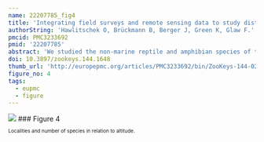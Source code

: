 ```yaml
---
name: 22207785_fig4
title: 'Integrating field surveys and remote sensing data to study distribution, habitat use and conservation status of the herpetofauna of the Comoro Islands.'
authorString: 'Hawlitschek O, Brückmann B, Berger J, Green K, Glaw F.'
pmcid: PMC3233692
pmid: '22207785'
abstract: 'We studied the non-marine reptile and amphibian species of the volcanic Comoro archipelago in the Western Indian Ocean, a poorly known island herpetofauna comprising numerous microendemic species of potentially high extinction risk and widespread, non-endemic and often invasive taxa. According to our data, the Comoro islands are inhabited by two amphibian species and at least 28 species of reptiles although ongoing genetic studies and unconfirmed historical records suggest an even higher species diversity. 14 of the 28 currently recognized species of terrestrial reptiles (50%) and the two amphibians are endemic to a single island or to the Comoro archipelago. The majority of species are most abundant at low elevation. However, a few endemic species, like the gekkonid lizards Paroedura sanctijohannis and Phelsuma nigristriata, are more common in or even confined to higher altitudes. We created habitat maps from remotely sensed data in combination with detailed species distribution maps produced using comprehensive data from field surveys between 2000 and 2010, literature, and historical locality records based on specimens in zoological collections. Using these data, we assessed the conservation status of the endemic terrestrial reptiles and amphibians according to the IUCN Red List criteria. Our results show that although little area of natural forest remains on the Comoros, many species are abundant in degraded forest or plantations. Competition and predation by invasive species appears to be the most important threat factor for the endemic herpetofauna, together with habitat degradation and destruction, which further favours invasive species. We propose the status Endangered for three species, Vulnerable for one species, Near Threatened for six species, Least Concern for four and Data Deficient for two species. The endemic subspecies Oplurus cuvieri comorensis is proposed for the status Critically Endangered. Based on the results of this study, seven areas of importance for reptile and amphibian conservation on the Comoros are identified. This study shows how remote sensing data can contribute to increasing accuracy and objectiveness of conservation assessments.'
doi: 10.3897/zookeys.144.1648
thumb_url: 'http://europepmc.org/articles/PMC3233692/bin/ZooKeys-144-021-g004.gif'
figure_no: 4
tags:
  - eupmc
  - figure
---
```

<img src='http://europepmc.org/articles/PMC3233692/bin/ZooKeys-144-021-g004.jpg' style='max-height: 300px'>
### Figure 4
<p style='font-size: 10px;'>Localities and number of species in relation to altitude.</p>